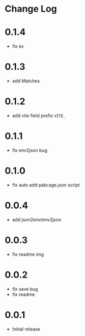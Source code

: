 # Change Log

# 0.1.4

- fix ex

# 0.1.3

- add Matches

# 0.1.2

- add vite field prefix `VITE_`

# 0.1.1

- fix env2json bug

# 0.1.0

- fix auto add pakcage.json script

# 0.0.4

- add json2env/env2json

# 0.0.3

- fix readme img

# 0.0.2

- fix save bug
- fix readme

# 0.0.1

- Initial release
